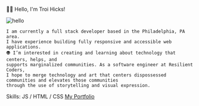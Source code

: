 
🤟🏾 Hello, I'm Troi Hicks!







![hello](https://user-images.githubusercontent.com/88952205/133462705-a38a0319-83ef-48e2-b2aa-3abdd743cfdc.gif)

              
   
    I am currently a full stack developer based in the Philadelphia, PA area. 
    I have experience building fully responsive and accessible web applications.       
    👽 I’m interested in creating and learning about technology that centers, helps, and 
    supports marginalized communities. As a software engineer at Resilient Coders, 
    I hope to merge technology and art that centers dispossessed communities and elevates those communities 
    through the use of storytelling and visual expression.

Skills: JS / HTML / CSS
<a href = https://troihicks.net/> My Portfolio </a>

<!---
TroixHicks/TroixHicks is a ✨ special ✨ repository because its `README.md` (this file) appears on your GitHub profile.
You can click the Preview link to take a look at your changes.
--->
